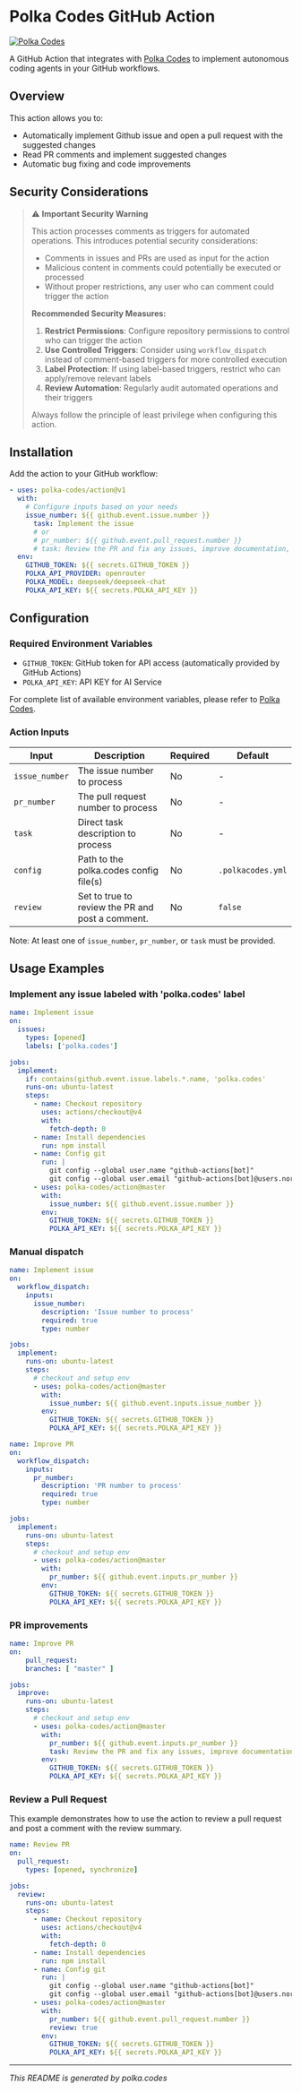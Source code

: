 # Polka Codes GitHub Action

[![Polka Codes](https://img.shields.io/badge/Powered%20by-Polka%20Codes-purple)](https://github.com/polka-codes/polka-codes)

A GitHub Action that integrates with [Polka Codes](https://github.com/polka-codes/polka-codes) to implement autonomous coding agents in your GitHub workflows.

## Overview

This action allows you to:
- Automatically implement Github issue and open a pull request with the suggested changes
- Read PR comments and implement suggested changes
- Automatic bug fixing and code improvements

## Security Considerations

> ⚠️ **Important Security Warning**
>
> This action processes comments as triggers for automated operations. This introduces potential security considerations:
>
> - Comments in issues and PRs are used as input for the action
> - Malicious content in comments could potentially be executed or processed
> - Without proper restrictions, any user who can comment could trigger the action
>
> **Recommended Security Measures:**
>
> 1. **Restrict Permissions**: Configure repository permissions to control who can trigger the action
> 2. **Use Controlled Triggers**: Consider using `workflow_dispatch` instead of comment-based triggers for more controlled execution
> 3. **Label Protection**: If using label-based triggers, restrict who can apply/remove relevant labels
> 4. **Review Automation**: Regularly audit automated operations and their triggers
>
> Always follow the principle of least privilege when configuring this action.

## Installation

Add the action to your GitHub workflow:

```yaml
- uses: polka-codes/action@v1
  with:
    # Configure inputs based on your needs
    issue_number: ${{ github.event.issue.number }}
      task: Implement the issue
      # or
      # pr_number: ${{ github.event.pull_request.number }}
      # task: Review the PR and fix any issues, improve documentation, improve test coverage if necessary.
  env:
    GITHUB_TOKEN: ${{ secrets.GITHUB_TOKEN }}
    POLKA_API_PROVIDER: openrouter
    POLKA_MODEL: deepseek/deepseek-chat
    POLKA_API_KEY: ${{ secrets.POLKA_API_KEY }}
```

## Configuration

### Required Environment Variables

- `GITHUB_TOKEN`: GitHub token for API access (automatically provided by GitHub Actions)
- `POLKA_API_KEY`: API KEY for AI Service

For complete list of available environment variables, please refer to [Polka Codes](https://github.com/polka-codes/polka-codes?tab=readme-ov-file#environment-variables).

### Action Inputs

| Input | Description | Required | Default |
|-------|-------------|----------|---------|
| `issue_number` | The issue number to process | No | - |
| `pr_number` | The pull request number to process | No | - |
| `task` | Direct task description to process | No | - |
| `config` | Path to the polka.codes config file(s) | No | `.polkacodes.yml` |
| `review` | Set to true to review the PR and post a comment. | No | `false` |

Note: At least one of `issue_number`, `pr_number`, or `task` must be provided.

## Usage Examples

### Implement any issue labeled with 'polka.codes' label

```yaml
name: Implement issue
on:
  issues:
    types: [opened]
    labels: ['polka.codes']

jobs:
  implement:
    if: contains(github.event.issue.labels.*.name, 'polka.codes'
    runs-on: ubuntu-latest
    steps:
      - name: Checkout repository
        uses: actions/checkout@v4
        with:
          fetch-depth: 0
      - name: Install dependencies
        run: npm install
      - name: Config git
        run: |
          git config --global user.name "github-actions[bot]"
          git config --global user.email "github-actions[bot]@users.noreply.github.com"
      - uses: polka-codes/action@master
        with:
          issue_number: ${{ github.event.issue.number }}
        env:
          GITHUB_TOKEN: ${{ secrets.GITHUB_TOKEN }}
          POLKA_API_KEY: ${{ secrets.POLKA_API_KEY }}
```

### Manual dispatch

```yaml
name: Implement issue
on:
  workflow_dispatch:
    inputs:
      issue_number:
        description: 'Issue number to process'
        required: true
        type: number

jobs:
  implement:
    runs-on: ubuntu-latest
    steps:
      # checkout and setup env
      - uses: polka-codes/action@master
        with:
          issue_number: ${{ github.event.inputs.issue_number }}
        env:
          GITHUB_TOKEN: ${{ secrets.GITHUB_TOKEN }}
          POLKA_API_KEY: ${{ secrets.POLKA_API_KEY }}
```

```yaml
name: Improve PR
on:
  workflow_dispatch:
    inputs:
      pr_number:
        description: 'PR number to process'
        required: true
        type: number

jobs:
  implement:
    runs-on: ubuntu-latest
    steps:
      # checkout and setup env
      - uses: polka-codes/action@master
        with:
          pr_number: ${{ github.event.inputs.pr_number }}
        env:
          GITHUB_TOKEN: ${{ secrets.GITHUB_TOKEN }}
          POLKA_API_KEY: ${{ secrets.POLKA_API_KEY }}
```

### PR improvements

```yaml
name: Improve PR
on:
    pull_request:
    branches: [ "master" ]

jobs:
  improve:
    runs-on: ubuntu-latest
    steps:
      # checkout and setup env
      - uses: polka-codes/action@master
        with:
          pr_number: ${{ github.event.inputs.pr_number }}
          task: Review the PR and fix any issues, improve documentation, improve test coverage if necessary.
        env:
          GITHUB_TOKEN: ${{ secrets.GITHUB_TOKEN }}
          POLKA_API_KEY: ${{ secrets.POLKA_API_KEY }}
```

### Review a Pull Request

This example demonstrates how to use the action to review a pull request and post a comment with the review summary.

```yaml
name: Review PR
on:
  pull_request:
    types: [opened, synchronize]

jobs:
  review:
    runs-on: ubuntu-latest
    steps:
      - name: Checkout repository
        uses: actions/checkout@v4
        with:
          fetch-depth: 0
      - name: Install dependencies
        run: npm install
      - name: Config git
        run: |
          git config --global user.name "github-actions[bot]"
          git config --global user.email "github-actions[bot]@users.noreply.github.com"
      - uses: polka-codes/action@master
        with:
          pr_number: ${{ github.event.pull_request.number }}
          review: true
        env:
          GITHUB_TOKEN: ${{ secrets.GITHUB_TOKEN }}
          POLKA_API_KEY: ${{ secrets.POLKA_API_KEY }}
```

---
*This README is generated by polka.codes*
